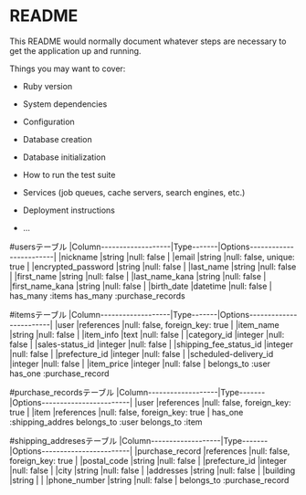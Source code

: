 # README

This README would normally document whatever steps are necessary to get the
application up and running.

Things you may want to cover:

* Ruby version

* System dependencies

* Configuration

* Database creation

* Database initialization

* How to run the test suite

* Services (job queues, cache servers, search engines, etc.)

* Deployment instructions

* ...

#usersテーブル
|Column-------------------|Type-------|Options------------------------|
|nickname                 |string     |null: false                    |
|email                    |string     |null: false, unique: true      |
|encrypted_password       |string     |null: false                    |
|last_name                |string     |null: false                    |
|first_name               |string     |null: false                    |
|last_name_kana           |string     |null: false                    |
|first_name_kana          |string     |null: false                    |
|birth_date               |datetime   |null: false                    |
has_many :items
has_many :purchase_records

#itemsテーブル
|Column-------------------|Type-------|Options------------------------|
|user                     |references |null: false, foreign_key: true |
|item_name                |string     |null: false                    |
|item_info                |text       |null: false                    |
|category_id              |integer    |null: false                    |
|sales-status_id          |integer    |null: false                    |
|shipping_fee_status_id   |integer    |null: false                    |
|prefecture_id            |integer    |null: false                    |
|scheduled-delivery_id    |integer    |null: false                    |
|item_price               |integer    |null: false                    |
belongs_to :user
has_one :purchase_record

#purchase_recordsテーブル
|Column-------------------|Type-------|Options------------------------|
|user                     |references |null: false, foreign_key: true |
|item                     |references |null: false, foreign_key: true |
has_one :shipping_addres
belongs_to :user
belongs_to :item


#shipping_addresesテーブル
|Column-------------------|Type-------|Options------------------------|
|purchase_record          |references |null: false, foreign_key: true |
|postal_code              |string     |null: false                    |
|prefecture_id            |integer    |null: false                    |
|city                     |string     |null: false                    |
|addresses                |string     |null: false                    |
|building                 |string     |                               |
|phone_number             |string     |null: false                    |
belongs_to :purchase_record